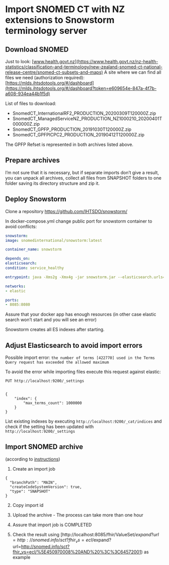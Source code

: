 # Import SNOMED CT with NZ extensions to Snowstorm terminology server
## Download SNOMED
Just to look:
[www.health.govt.nz](https://www.health.govt.nz/nz-health-statistics/classification-and-terminology/new-zealand-snomed-ct-national-release-centre/snomed-ct-subsets-and-maps)
A site where we can find all files we need (authorization required):
[https://mlds.ihtsdotools.org/#/dashboard](https://mlds.ihtsdotools.org/#/dashboard?token=e609654e-847a-4f7b-a608-934ea44b1f5d)

List of files to download:
* SnomedCT_InternationalRF2_PRODUCTION_20200309T120000Z.zip
* SnomedCT_ManagedServiceNZ_PRODUCTION_NZ1000210_20200401T000000Z.zip
* SnomedCT_GPFP_PRODUCTION_20191030T120000Z.zip
* SnomedCT_GPFPICPC2_PRODUCTION_20190412T120000Z.zip

The GPFP Refset is represented in both archives listed above.

## Prepare archives
I’m not sure that it is necessary, but if separate imports don’t give a result, you can unpack all archives, collect all files from SNAPSHOT folders to one folder saving its directory structure and zip it.

## Deploy Snowstorm
Clone a repository
https://github.com/IHTSDO/snowstorm/

In docker-compose.yml change public port for snowstorm container to avoid conflicts:
```yaml
snowstorm:
image: snomedinternational/snowstorm:latest

container_name: snowstorm

depends_on:
elasticsearch:
condition: service_healthy

entrypoint: java -Xms2g -Xmx4g -jar snowstorm.jar --elasticsearch.urls=http://es:9200

networks:
- elastic

ports:
- 8085:8080
```

Assure that your docker app has enough resources (in other case elastic search won’t start and you will see an error)

Snowstorm creates all ES indexes after starting.

## Adjust Elasticsearch to avoid import errors
Possible import error:
`the number of terms [422770] used in the Terms Query request has exceeded the allowed maximum`

To avoid the error while importing files execute this request against elastic:
```
PUT http://localhost:9200/_settings


{
    "index": {
        "max_terms_count": 1000000
    }
}
```

List existing indexes by executing `http://localhost:9200/_cat/indices`
and check if the setting has been updated with `http://localhost:9200/_settings`

## Import SNOMED archive 
(according to [instructions](https://github.com/IHTSDO/snowstorm/blob/master/docs/loading-snomed.md))

1. Create an import job
```
{
  "branchPath": "MAIN",
  "createCodeSystemVersion": true,
  "type": "SNAPSHOT"
}
```
2. Copy import id
3. Upload the archive - The process can take more than one hour
4. Assure that import job is COMPLETED

5. Check the result using [http://localhost:8085/fhir/ValueSet/$expand?url=http://snomed.info/sct?fhir_vs=ecl/%5E450970008%20AND%20%3C%3C64572001](http://localhost:8085/fhir/ValueSet/$expand?url=http://snomed.info/sct?fhir_vs=ecl/%5E450970008%20AND%20%3C%3C64572001)
as example 
